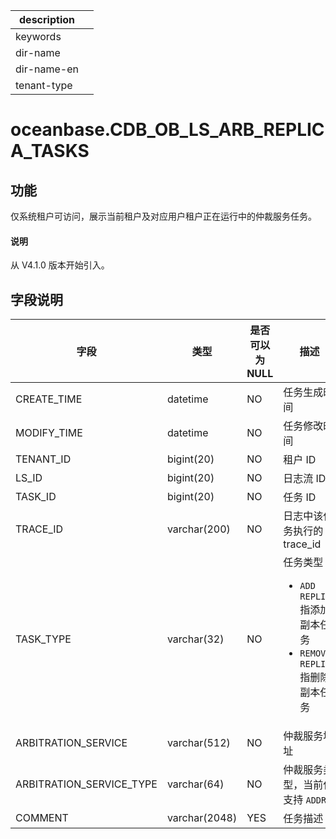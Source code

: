 |description||
|---|---|
|keywords||
|dir-name||
|dir-name-en||
|tenant-type||

# oceanbase.CDB_OB_LS_ARB_REPLICA_TASKS

## 功能

仅系统租户可访问，展示当前租户及对应用户租户正在运行中的仲裁服务任务。

<main id="notice" type='explain'>
  <h4>说明</h4>
  <p>从 V4.1.0 版本开始引入。</p>
</main>

## 字段说明

| 字段 | 类型 | 是否可以为 NULL | 描述 |
| --- | --- | --- | --- |
| CREATE_TIME | datetime | NO | 任务生成时间 |
| MODIFY_TIME | datetime | NO | 任务修改时间 |
| TENANT_ID | bigint(20) | NO | 租户 ID |
| LS_ID | bigint(20) | NO | 日志流 ID |
| TASK_ID | bigint(20) | NO | 任务 ID |
| TRACE_ID | varchar(200) | NO | 日志中该任务执行的 trace_id |
| TASK_TYPE | varchar(32) | NO | 任务类型：<ul><li> `ADD REPLICA` 指添加副本任务  </li><li> `REMOVE REPLICA` 指删除副本任务</li></ul>|
| ARBITRATION_SERVICE | varchar(512) | NO | 仲裁服务地址 |
| ARBITRATION_SERVICE_TYPE | varchar(64) | NO | 仲裁服务类型，当前仅支持 `ADDR` |
| COMMENT | varchar(2048) | YES | 任务描述 |
